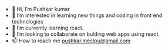 - 👋 Hi, I’m Pushkar kumar
- 👀 I’m interested in learning new things and coding in front end technologies
- 🌱 I’m currently learning react. 
- 💞️ I’m looking to collaborate on bulding web apps using react.
- 📫 How to reach me pushkar.meclpu@gmail.com

<!---
PushkarMandark/PushkarMandark is a ✨ special ✨ repository because its `README.md` (this file) appears on your GitHub profile.
You can click the Preview link to take a look at your changes.
--->
